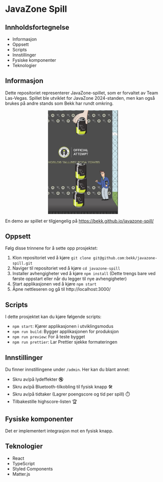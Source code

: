 # JavaZone Spill

## Innholdsfortegnelse

- Informasjon
- Oppsett
- Scripts
- Innstillinger
- Fysiske komponenter
- Teknologier

## Informasjon

Dette repositoriet representerer JavaZone-spillet, som er forvaltet av Team Las-Vegas. Spillet ble utviklet for JavaZone 2024-standen, men kan også brukes på andre stands som Bekk har rundt omkring.

<img src="public/screenshot.png" alt="drawing" style='display: block;
  margin-left: auto;
  margin-right: auto;
  width: 45%;'>

En demo av spillet er tilgjengelig på https://bekk.github.io/javazone-spill/

## Oppsett

Følg disse trinnene for å sette opp prosjektet:

1. Klon repositoriet ved å kjøre `git clone git@github.com:bekk/javazone-spill.git`
2. Naviger til repositoriet ved å kjøre `cd javazone-spill`
3. Installer avhengigheter ved å kjøre `npm install` (Dette trengs bare ved første oppstart eller når du legger til nye avhengigheter)
4. Start applikasjonen ved å kjøre `npm start`
5. Åpne nettleseren og gå til http://localhost:3000/

## Scripts

I dette prosjektet kan du kjøre følgende scripts:

- `npm start`: Kjører applikasjonen i utviklingsmodus
- `npm run build`: Bygger applikasjonen for produksjon
- `npm run preview`: For å teste bygget
- `npm run prettier`: Lar Prettier sjekke formateringen

## Innstillinger

Du finner innstillingene under `/admin`. Her kan du blant annet:

- Skru av/på lydeffekter 🔇
- Skru av/på Bluetooth-tilkobling til fysisk knapp 🛠️
- Skru av/på tidtaker (Lagrer poengscore og tid per spill) ⏱️
- Tilbakestille highscore-listen 🏆

## Fysiske komponenter

Det er implementert integrasjon mot en fysisk knapp.

## Teknologier

- React
- TypeScript
- Styled Components
- Matter.js
